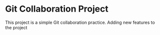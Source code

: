 # Git Collaboration Project
This project is a simple Git collaboration practice.
Adding new features to the project
